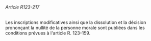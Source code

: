###### Article R123-217

Les inscriptions modificatives ainsi que la dissolution et la décision prononçant la nullité de la personne morale sont publiées dans les conditions prévues à l'article R. 123-159.

